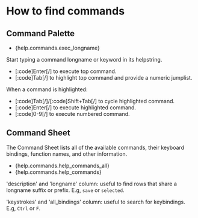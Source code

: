 # How to find commands

## Command Palette

- {help.commands.exec_longname}

Start typing a command longname or keyword in its helpstring.

- [:code]Enter[/] to execute top command.
- [:code]Tab[/] to highlight top command and provide a numeric jumplist.

When a command is highlighted:

- [:code]Tab[/]/[:code]Shift+Tab[/] to cycle highlighted command.
- [:code]Enter[/] to execute highlighted command.
- [:code]0-9[/] to execute numbered command.

## Command Sheet

The Command Sheet lists all of the available commands, their keyboard bindings, function names, and other information.

- {help.commands.help_commands_all}
- {help.commands.help_commands}

'description' and 'longname' column: useful to find rows that share a longname suffix or prefix. E.g, `save` or `selected`.

'keystrokes' and 'all_bindings' column: useful to search for keybindings. E.g, `Ctrl` or `F`.

